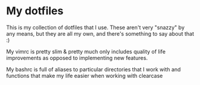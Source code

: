 # My dotfiles

This is my collection of dotfiles that I use. These aren't very "snazzy" by any
means, but they are all my own, and there's something to say about that :)

My vimrc is pretty slim & pretty much only includes quality of life improvements
as opposed to implementing new features.

My bashrc is full of aliases to particular directories that I work with and
functions that make my life easier when working with clearcase
